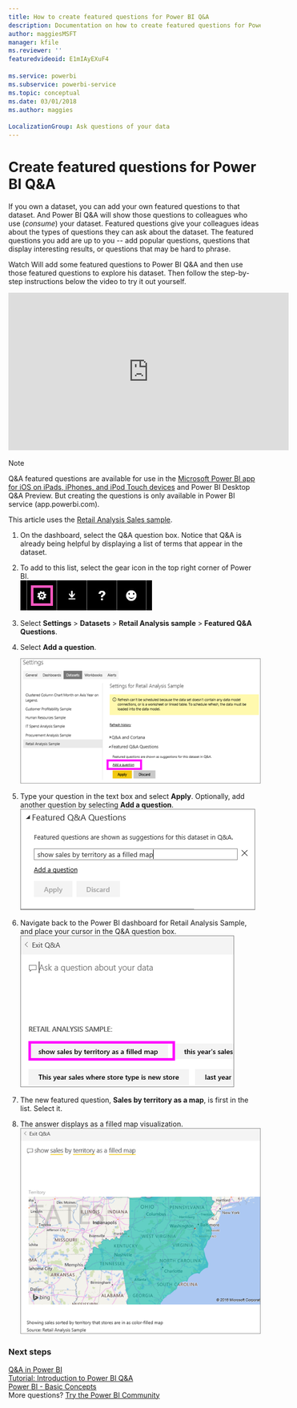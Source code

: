 ```yaml
---
title: How to create featured questions for Power BI Q&A
description: Documentation on how to create featured questions for Power BI Q&A
author: maggiesMSFT
manager: kfile
ms.reviewer: ''
featuredvideoid: E1mIAyEXuF4

ms.service: powerbi
ms.subservice: powerbi-service
ms.topic: conceptual
ms.date: 03/01/2018
ms.author: maggies

LocalizationGroup: Ask questions of your data
---
```

# Create featured questions for Power BI Q&A
If you own a dataset, you can add your own featured questions to that dataset.  And Power BI Q&A will show those questions to colleagues who use (*consume*) your dataset.  Featured questions give your colleagues ideas about the types of questions they can ask about the dataset. The featured questions you add are up to you -- add popular questions, questions that display interesting results, or questions that may be hard to phrase.

Watch Will add some featured questions to Power BI Q&A and then use those featured questions to explore his dataset. Then follow the step-by-step instructions below the video to try it out yourself.

<iframe width="560" height="315" src="https://www.youtube.com/embed/E1mIAyEXuF4" frameborder="0" allowfullscreen></iframe>

> [!NOTE]
> Q&A featured questions are available for use in the [Microsoft Power BI app for iOS on iPads, iPhones, and iPod Touch devices](consumer/mobile/mobile-apps-ios-qna.md) and Power BI Desktop Q&A Preview. But creating the questions is only available in Power BI service (app.powerbi.com).
> 

This article uses the [Retail Analysis Sales sample](sample-datasets.md).

1. On the dashboard, select the Q&A question box.   Notice that Q&A is already being helpful by displaying a list of terms that appear in the dataset.
2. To add to this list, select the gear icon in the top right corner of Power BI.  
   ![gear icon](media/service-q-and-a-create-featured-questions/pbi_gearicon2.jpg)
3. Select **Settings** &gt; **Datasets** &gt; **Retail Analysis sample** &gt; **Featured Q&A Questions**.  
4. Select **Add a question**.
   
   ![Settings menu](media/service-q-and-a-create-featured-questions/power-bi-settings.png)
5. Type your question in the text box and select **Apply**.   Optionally, add another question by selecting **Add a question**.  
   ![Featured Q&A Questions pane](media/service-q-and-a-create-featured-questions/power-bi-type-featured-question.png)
6. Navigate back to the Power BI dashboard for Retail Analysis Sample, and place your cursor in the Q&A question box.   
   ![Q&A question box](media/service-q-and-a-create-featured-questions/power-bi-featured-q.png)
7. The new featured question, **Sales by territory as a map**, is first in the list. Select it.  
8. The answer displays as a filled map visualization.  
   ![map visualization](media/service-q-and-a-create-featured-questions/power-bi-filled-map.png)

### Next steps
[Q&A in Power BI](consumer/end-user-q-and-a.md)  
[Tutorial: Introduction to Power BI Q&A](power-bi-visualization-introduction-to-q-and-a.md)  
[Power BI - Basic Concepts](consumer/end-user-basic-concepts.md)  
More questions? [Try the Power BI Community](http://community.powerbi.com/)

